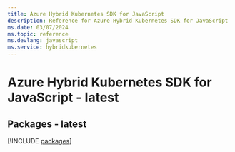 ```yaml
---
title: Azure Hybrid Kubernetes SDK for JavaScript
description: Reference for Azure Hybrid Kubernetes SDK for JavaScript
ms.date: 03/07/2024
ms.topic: reference
ms.devlang: javascript
ms.service: hybridkubernetes
---
```

# Azure Hybrid Kubernetes SDK for JavaScript - latest
## Packages - latest
[!INCLUDE [packages](hybrid-kubernetes-index.md)]